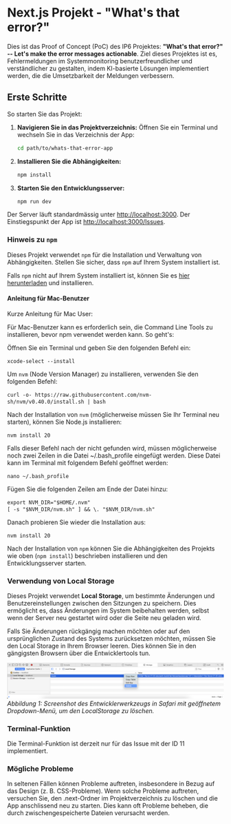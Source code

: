 # Next.js Projekt - "What's that error?"
Dies ist das Proof of Concept (PoC) des IP6 Projektes: **"What's that error?" -- Let's make the error messages actionable**. Ziel dieses Projektes ist es, Fehlermeldungen im Systemmonitoring benutzerfreundlicher und verständlicher zu gestalten, indem KI-basierte Lösungen implementiert werden, die die Umsetzbarkeit der Meldungen verbessern.

## Erste Schritte
So starten Sie das Projekt:
1. **Navigieren Sie in das Projektverzeichnis:**
   Öffnen Sie ein Terminal und wechseln Sie in das Verzeichnis der App:
   ```bash
   cd path/to/whats-that-error-app
   ```

2. **Installieren Sie die Abhängigkeiten:**
    ```bash
    npm install
    ```
3. **Starten Sie den Entwicklungsserver:**
    ```bash
    npm run dev
    ```

Der Server läuft standardmässig unter [http://localhost:3000](http://localhost:3000). Der Einstiegspunkt der App ist [http://localhost:3000/Issues](http://localhost:3000/Issues).

### Hinweis zu `npm`
Dieses Projekt verwendet `npm` für die Installation und Verwaltung von Abhängigkeiten. Stellen Sie sicher, dass `npm` auf Ihrem System installiert ist.

Falls `npm` nicht auf Ihrem System installiert ist, können Sie es [hier herunterladen](https://docs.npmjs.com/downloading-and-installing-node-js-and-npm) und installieren.

#### Anleitung für Mac-Benutzer
Kurze Anleitung für Mac User:

Für Mac-Benutzer kann es erforderlich sein, die Command Line Tools zu installieren, bevor npm verwendet werden kann. So geht's: 

Öffnen Sie ein Terminal und geben Sie den folgenden Befehl ein:

```
xcode-select --install
```

Um `nvm` (Node Version Manager) zu installieren, verwenden Sie den folgenden Befehl:
```
curl -o- https://raw.githubusercontent.com/nvm-sh/nvm/v0.40.0/install.sh | bash
```

Nach der Installation von `nvm` (möglicherweise müssen Sie Ihr Terminal neu starten), können Sie Node.js installieren:

```
nvm install 20
```
Falls dieser Befehl nach der nicht gefunden wird, müssen möglicherweise noch zwei Zeilen in die Datei ~/.bash_profile eingefügt werden. Diese Datei kann im Terminal mit folgendem Befehl geöffnet werden:
```
nano ~/.bash_profile
```
Fügen Sie die folgenden Zeilen am Ende der Datei hinzu:

```
export NVM_DIR="$HOME/.nvm"
[ -s "$NVM_DIR/nvm.sh" ] && \. "$NVM_DIR/nvm.sh"
```

Danach probieren Sie wieder die Installation aus:
```
nvm install 20
```

Nach der Installation von `npm` können Sie die Abhängigkeiten des Projekts wie oben (`npm install`) beschrieben installieren und den Entwicklungsserver starten.

### Verwendung von Local Storage 
Dieses Projekt verwendet **Local Storage**, um bestimmte Änderungen und Benutzereinstellungen zwischen den Sitzungen zu speichern. Dies ermöglicht es, dass Änderungen im System beibehalten werden, selbst wenn der Server neu gestartet wird oder die Seite neu geladen wird.

Falls Sie Änderungen rückgängig machen möchten oder auf den ursprünglichen Zustand des Systems zurücksetzen möchten, müssen Sie den Local Storage in Ihrem Browser leeren. Dies können Sie in den gängigsten Browsern über die Entwicklertools tun.

![Delete LocalStorage](./localStorage.png)
*Abbildung 1: Screenshot des Entwicklerwerkzeugs in Safari mit geöffnetem Dropdown-Menü, um den LocalStorage zu löschen.*

### Terminal-Funktion
Die Terminal-Funktion ist derzeit nur für das Issue mit der ID 11 implementiert.

### Mögliche Probleme
In seltenen Fällen können Probleme auftreten, insbesondere in Bezug auf das Design (z. B. CSS-Probleme). Wenn solche Probleme auftreten, versuchen Sie, den .next-Ordner im Projektverzeichnis zu löschen und die App anschlissend neu zu starten. Dies kann oft Probleme beheben, die durch zwischengespeicherte Dateien verursacht werden.